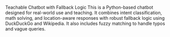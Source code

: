 Teachable Chatbot with Fallback Logic
This is a Python-based chatbot designed for real-world use and teaching. It combines intent classification, math solving, and location-aware responses with robust fallback logic using DuckDuckGo and Wikipedia. It also includes fuzzy matching to handle typos and vague queries.
